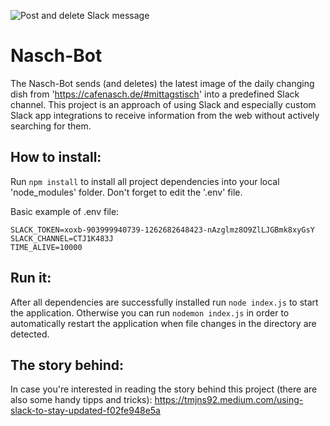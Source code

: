 ![Post and delete Slack message](https://miro.medium.com/max/1400/1*QkRk7znrXi5DpYlMMr0hlQ.gif "Post and delete Slack message")


# Nasch-Bot

The Nasch-Bot sends (and deletes) the latest image of the daily changing dish from 'https://cafenasch.de/#mittagstisch' into a predefined Slack channel. This project is an approach of using Slack and especially custom Slack app integrations to receive information from the web without actively searching for them.

## How to install:
Run ```npm install``` to install all project dependencies into your local 'node_modules' folder. Don't forget to edit the '.env' file.

Basic example of .env file:
```
SLACK_TOKEN=xoxb-903999940739-1262682648423-nAzglmz8O9ZlLJGBmk8xyGsY
SLACK_CHANNEL=CTJ1K483J
TIME_ALIVE=10000
```

## Run it:
After all dependencies are successfully installed run ```node index.js``` to start the application. Otherwise you can run ```nodemon index.js``` in order to automatically restart the application when file changes in the directory are detected.


## The story behind:
In case you're interested in reading the story behind this project (there are also some handy tipps and tricks): https://tmjns92.medium.com/using-slack-to-stay-updated-f02fe948e5a
